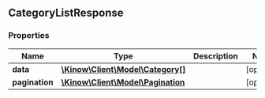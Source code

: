 ## CategoryListResponse

### Properties
Name | Type | Description | Notes
------------ | ------------- | ------------- | -------------
**data** | [**\Kinow\Client\Model\Category[]**](#Category) |  | [optional] 
**pagination** | [**\Kinow\Client\Model\Pagination**](#Pagination) |  | [optional] 


